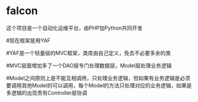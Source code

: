 # falcon
这个项目是一个自动化运维平台，由PHP加Python共同开发


#现在框架是用YAF

#YAF是一个轻量级的MVC框架，类库由自己定义，免去不必要多余的类

#MVC层面增加多了一个DAO层专门处理数据层，Model层处理业务逻辑

#Model之间原则上是不能互相调用，只处理业务逻辑，但如果有业务逻辑是必须要调用其他Model的可以调用，每个Model的方法只处理对应的业务逻辑，如果是多逻辑的出现责有Controller层协调